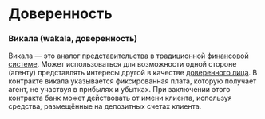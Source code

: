 # Доверенность

### Викала (wakala, доверенность)

Викала — это аналог [представительства](https://ru.m.wikipedia.org/wiki/%D0%9F%D1%80%D0%B5%D0%B4%D1%81%D1%82%D0%B0%D0%B2%D0%B8%D1%82%D0%B5%D0%BB%D1%8C%D1%81%D1%82%D0%B2%D0%BE) в традиционной [финансовой системе](https://ru.m.wikipedia.org/wiki/%D0%A4%D0%B8%D0%BD%D0%B0%D0%BD%D1%81%D0%BE%D0%B2%D0%B0%D1%8F_%D1%81%D0%B8%D1%81%D1%82%D0%B5%D0%BC%D0%B0). Может использоваться для возможности одной стороне (агенту) представлять интересы другой в качестве [доверенного лица](https://ru.m.wikipedia.org/wiki/%D0%94%D0%BE%D0%B2%D0%B5%D1%80%D0%B5%D0%BD%D0%BD%D0%BE%D0%B5_%D0%BB%D0%B8%D1%86%D0%BE). В контракте викала указывается фиксированная плата, которую получает агент, не участвуя в прибылях и убытках. При заключении этого контракта банк может действовать от имени клиента, используя средства, размещённые на депозитных счетах клиента.